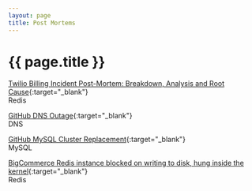 ```yaml
---
layout: page
title: Post Mortems
---
```


# {{ page.title }}

[Twilio Billing Incident Post-Mortem: Breakdown, Analysis and Root Cause](https://www.twilio.com/blog/2013/07/billing-incident-post-mortem-breakdown-analysis-and-root-cause.html){:target="_blank"}    
Redis

[GitHub DNS Outage](https://github.com/blog/1759-dns-outage-post-mortem){:target="_blank"}    
DNS

[GitHub MySQL Cluster Replacement](https://github.com/blog/1261-github-availability-this-week){:target="_blank"}    
MySQL

[BigCommerce Redis instance blocked on writing to disk, hung inside the kernel](http://bigeng.io/post/118963807718/recovering-redis-data-with-gdb){:target="_blank"}    
Redis